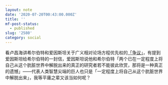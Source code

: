 ```yaml
---
layout: note
date: '2020-07-20T00:43:00.000Z'
title: ''
mf-post-status:
  - published
slug: '2580'
category: social
---
```

看卢昌海讲希尔伯特和爱因斯坦关于广义相对论场方程优先权的[「争议」](https://www.changhai.org/articles/science/physics/Hilbert_and_GR.php)，有提到爱因斯坦给希尔伯特的一封信，爱因斯坦说他和希尔伯特「两个已在一定程度上将自己从这个肮脏世界中解脱出来的真正的研究者若不能彼此欣赏，那将是一种真正的遗憾」——代表人类智慧尖端的巨人也只是「一定程度上将自己从这个肮脏世界中解脱出来」，我等平庸之辈又该当如何呢？
